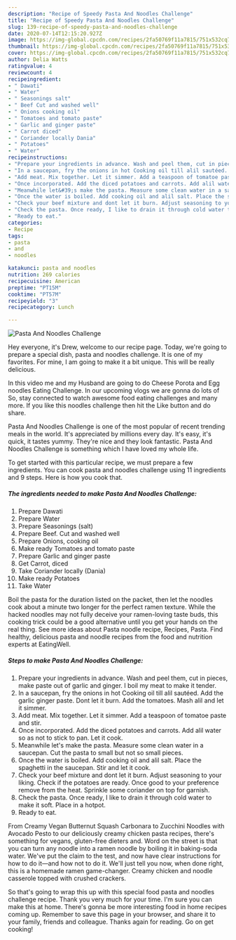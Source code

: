 ```yaml
---
description: "Recipe of Speedy Pasta And Noodles Challenge"
title: "Recipe of Speedy Pasta And Noodles Challenge"
slug: 139-recipe-of-speedy-pasta-and-noodles-challenge
date: 2020-07-14T12:15:20.927Z
image: https://img-global.cpcdn.com/recipes/2fa50769f11a7815/751x532cq70/pasta-and-noodles-challenge-recipe-main-photo.jpg
thumbnail: https://img-global.cpcdn.com/recipes/2fa50769f11a7815/751x532cq70/pasta-and-noodles-challenge-recipe-main-photo.jpg
cover: https://img-global.cpcdn.com/recipes/2fa50769f11a7815/751x532cq70/pasta-and-noodles-challenge-recipe-main-photo.jpg
author: Delia Watts
ratingvalue: 4
reviewcount: 4
recipeingredient:
- " Dawati"
- " Water"
- " Seasonings salt"
- " Beef Cut and washed well"
- " Onions cooking oil"
- " Tomatoes and tomato paste"
- " Garlic and ginger paste"
- " Carrot diced"
- " Coriander locally Dania"
- " Potatoes"
- " Water"
recipeinstructions:
- "Prepare your ingredients in advance. Wash and peel them, cut in pieces, make paste out of garlic and ginger. I boil my meat to make it tender."
- "In a saucepan, fry the onions in hot Cooking oil till alil sautéed. Add the garlic ginger paste. Dont let it burn. Add the tomatoes. Mash alil and let it simmer."
- "Add meat. Mix together. Let it simmer. Add a teaspoon of tomatoe paste and stir."
- "Once incorporated. Add the diced potatoes and carrots. Add alil water so as not to stick to pan. Let it cook."
- "Meanwhile let&#39;s make the pasta. Measure some clean water in a saucepan. Cut the pasta to small but not so small pieces."
- "Once the water is boiled. Add cooking oil and alil salt. Place the spaghetti in the saucepan. Stir and let it cook."
- "Check your beef mixture and dont let it burn. Adjust seasoning to your liking. Check if the potatoes are ready. Once good to your preference remove from the heat. Sprinkle some coriander on top for garnish."
- "Check the pasta. Once ready, I like to drain it through cold water to make it soft. Place in a hotpot."
- "Ready to eat."
categories:
- Recipe
tags:
- pasta
- and
- noodles

katakunci: pasta and noodles 
nutrition: 269 calories
recipecuisine: American
preptime: "PT15M"
cooktime: "PT57M"
recipeyield: "3"
recipecategory: Lunch

---
```



![Pasta And Noodles Challenge](https://img-global.cpcdn.com/recipes/2fa50769f11a7815/751x532cq70/pasta-and-noodles-challenge-recipe-main-photo.jpg)

Hey everyone, it's Drew, welcome to our recipe page. Today, we're going to prepare a special dish, pasta and noodles challenge. It is one of my favorites. For mine, I am going to make it a bit unique. This will be really delicious.

In this video me and my Husband are going to do Cheese Porota and Egg noodles Eating Challenge. In our upcoming vlogs we are gonna do lots of So, stay connected to watch awesome food eating challenges and many more. If you like this noodles challenge then hit the Like button and do share.

Pasta And Noodles Challenge is one of the most popular of recent trending meals in the world. It's appreciated by millions every day. It's easy, it's quick, it tastes yummy. They're nice and they look fantastic. Pasta And Noodles Challenge is something which I have loved my whole life.


To get started with this particular recipe, we must prepare a few ingredients. You can cook pasta and noodles challenge using 11 ingredients and 9 steps. Here is how you cook that.

<!--inarticleads1-->

##### The ingredients needed to make Pasta And Noodles Challenge:

1. Prepare  Dawati
1. Prepare  Water
1. Prepare  Seasonings (salt)
1. Prepare  Beef. Cut and washed well
1. Prepare  Onions, cooking oil
1. Make ready  Tomatoes and tomato paste
1. Prepare  Garlic and ginger paste
1. Get  Carrot, diced
1. Take  Coriander locally (Dania)
1. Make ready  Potatoes
1. Take  Water


Boil the pasta for the duration listed on the packet, then let the noodles cook about a minute two longer for the perfect ramen texture. While the hacked noodles may not fully deceive your ramen-loving taste buds, this cooking trick could be a good alternative until you get your hands on the real thing. See more ideas about Pasta noodle recipe, Recipes, Pasta. Find healthy, delicious pasta and noodle recipes from the food and nutrition experts at EatingWell. 

<!--inarticleads2-->

##### Steps to make Pasta And Noodles Challenge:

1. Prepare your ingredients in advance. Wash and peel them, cut in pieces, make paste out of garlic and ginger. I boil my meat to make it tender.
1. In a saucepan, fry the onions in hot Cooking oil till alil sautéed. Add the garlic ginger paste. Dont let it burn. Add the tomatoes. Mash alil and let it simmer.
1. Add meat. Mix together. Let it simmer. Add a teaspoon of tomatoe paste and stir.
1. Once incorporated. Add the diced potatoes and carrots. Add alil water so as not to stick to pan. Let it cook.
1. Meanwhile let&#39;s make the pasta. Measure some clean water in a saucepan. Cut the pasta to small but not so small pieces.
1. Once the water is boiled. Add cooking oil and alil salt. Place the spaghetti in the saucepan. Stir and let it cook.
1. Check your beef mixture and dont let it burn. Adjust seasoning to your liking. Check if the potatoes are ready. Once good to your preference remove from the heat. Sprinkle some coriander on top for garnish.
1. Check the pasta. Once ready, I like to drain it through cold water to make it soft. Place in a hotpot.
1. Ready to eat.


From Creamy Vegan Butternut Squash Carbonara to Zucchini Noodles with Avocado Pesto to our deliciously creamy chicken pasta recipes, there&#39;s something for vegans, gluten-free dieters and. Word on the street is that you can turn any noodle into a ramen noodle by boiling it in baking-soda water. We&#39;ve put the claim to the test, and now have clear instructions for how to do it—and how not to do it. We&#39;ll just tell you now, when done right, this is a homemade ramen game-changer. Creamy chicken and noodle casserole topped with crushed crackers. 

So that's going to wrap this up with this special food pasta and noodles challenge recipe. Thank you very much for your time. I'm sure you can make this at home. There's gonna be more interesting food in home recipes coming up. Remember to save this page in your browser, and share it to your family, friends and colleague. Thanks again for reading. Go on get cooking!
